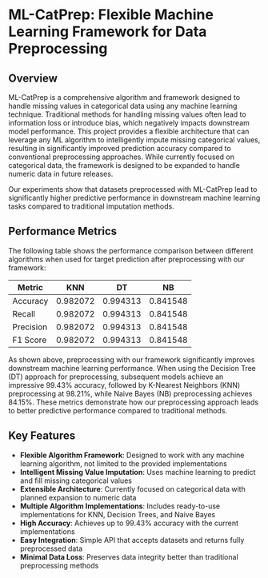 # ML-CatPrep: Flexible Machine Learning Framework for Data Preprocessing

## Overview
ML-CatPrep is a comprehensive algorithm and framework designed to handle missing values in categorical data using any machine learning technique. Traditional methods for handling missing values often lead to information loss or introduce bias, which negatively impacts downstream model performance. This project provides a flexible architecture that can leverage any ML algorithm to intelligently impute missing categorical values, resulting in significantly improved prediction accuracy compared to conventional preprocessing approaches. While currently focused on categorical data, the framework is designed to be expanded to handle numeric data in future releases.

Our experiments show that datasets preprocessed with ML-CatPrep lead to significantly higher predictive performance in downstream machine learning tasks compared to traditional imputation methods.

## Performance Metrics
The following table shows the performance comparison between different algorithms when used for target prediction after preprocessing with our framework:

| Metric | KNN | DT | NB |
|--------|-----|----|----|
| Accuracy | 0.982072 | 0.994313 | 0.841548 |
| Recall | 0.982072 | 0.994313 | 0.841548 |
| Precision | 0.982072 | 0.994313 | 0.841548 |
| F1 Score | 0.982072 | 0.994313 | 0.841548 |

As shown above, preprocessing with our framework significantly improves downstream machine learning performance. When using the Decision Tree (DT) approach for preprocessing, subsequent models achieve an impressive 99.43% accuracy, followed by K-Nearest Neighbors (KNN) preprocessing at 98.21%, while Naive Bayes (NB) preprocessing achieves 84.15%. These metrics demonstrate how our preprocessing approach leads to better predictive performance compared to traditional methods.

## Key Features
- **Flexible Algorithm Framework**: Designed to work with any machine learning algorithm, not limited to the provided implementations
- **Intelligent Missing Value Imputation**: Uses machine learning to predict and fill missing categorical values
- **Extensible Architecture**: Currently focused on categorical data with planned expansion to numeric data
- **Multiple Algorithm Implementations**: Includes ready-to-use implementations for KNN, Decision Trees, and Naive Bayes
- **High Accuracy**: Achieves up to 99.43% accuracy with the current implementations
- **Easy Integration**: Simple API that accepts datasets and returns fully preprocessed data
- **Minimal Data Loss**: Preserves data integrity better than traditional preprocessing methods
